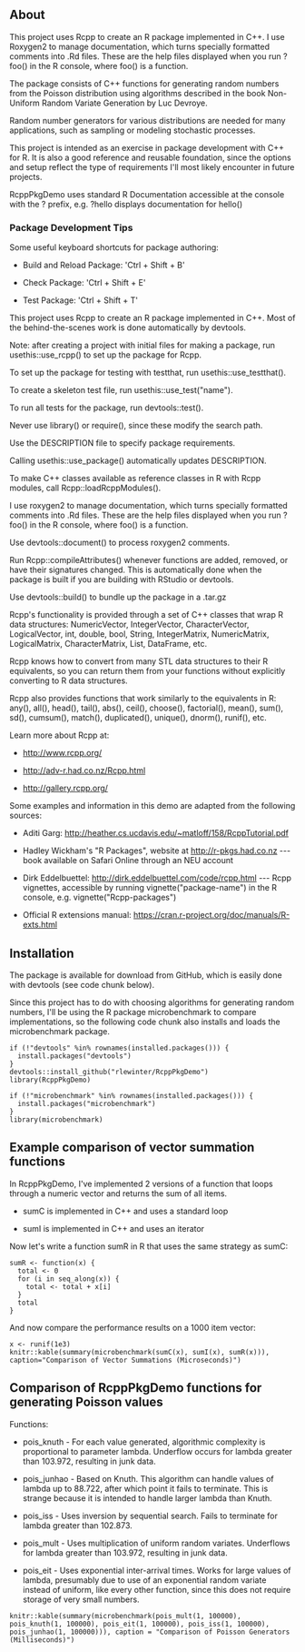 
## About

This project uses Rcpp to create an R package implemented in C++.
I use Roxygen2 to manage documentation, which turns specially formatted
comments into .Rd files. These are the help files displayed when you
run ?foo() in the R console, where foo() is a function. 

The package consists of C++ functions for generating random numbers from the Poisson
distribution using algorithms described in the book Non-Uniform Random Variate Generation 
by Luc Devroye.

Random number generators for various distributions are needed for many 
applications, such as sampling or modeling stochastic processes. 

This project is intended as an exercise in package development with C++ for R.
It is also a good reference and reusable foundation, since the options and setup
reflect the type of requirements I'll most likely encounter in future projects.

RcppPkgDemo uses standard R Documentation accessible at the console with the
? prefix, e.g. ?hello displays documentation for hello()

### Package Development Tips

Some useful keyboard shortcuts for package authoring:

* Build and Reload Package:  'Ctrl + Shift + B'

* Check Package:             'Ctrl + Shift + E'

* Test Package:              'Ctrl + Shift + T'

This project uses Rcpp to create an R package implemented in C++.
Most of the behind-the-scenes work is done automatically by devtools.

Note: after creating a project with initial files for making a package,
run usethis::use_rcpp() to set up the package for Rcpp.

To set up the package for testing with testthat, run usethis::use_testthat().

To create a skeleton test file, run usethis::use_test("name").

To run all tests for the package, run devtools::test().

Never use library() or require(), since these modify the search path.

Use the DESCRIPTION file to specify package requirements.

Calling usethis::use_package() automatically updates DESCRIPTION.

To make C++ classes available as reference classes in R with Rcpp modules,
call Rcpp::loadRcppModules().

I use roxygen2 to manage documentation, which turns specially formatted
comments into .Rd files. These are the help files displayed when you
run ?foo() in the R console, where foo() is a function.

Use devtools::document() to process roxygen2 comments.

Run Rcpp::compileAttributes() whenever functions are added, removed, or
have their signatures changed. This is automatically done when the package
is built if you are building with RStudio or devtools.

Use devtools::build() to bundle up the package in a .tar.gz

Rcpp's functionality is provided through a set of C++ classes that wrap
R data structures:
  NumericVector, IntegerVector, CharacterVector, LogicalVector, int,
  double, bool, String, IntegerMatrix, NumericMatrix, LogicalMatrix,
  CharacterMatrix, List, DataFrame, etc.

Rcpp knows how to convert from many STL data structures to their R
equivalents, so you can return them from your functions without
explicitly converting to R data structures.

Rcpp also provides functions that work similarly to the equivalents in R:
  any(), all(), head(), tail(), abs(), ceil(), choose(), factorial(),
  mean(), sum(), sd(), cumsum(), match(), duplicated(), unique(), dnorm(),
  runif(), etc.

Learn more about Rcpp at:

* http://www.rcpp.org/

* http://adv-r.had.co.nz/Rcpp.html

* http://gallery.rcpp.org/

Some examples and information in this demo are adapted from the following sources:

* Aditi Garg: http://heather.cs.ucdavis.edu/~matloff/158/RcppTutorial.pdf

* Hadley Wickham's "R Packages", website at http://r-pkgs.had.co.nz --- book available on Safari Online through an NEU account

* Dirk Eddelbuettel: http://dirk.eddelbuettel.com/code/rcpp.html --- Rcpp vignettes, accessible by running vignette("package-name") in the R console, e.g. vignette("Rcpp-packages")

* Official R extensions manual:
  https://cran.r-project.org/doc/manuals/R-exts.html

## Installation

The package is available for download from GitHub, which is easily done with
devtools (see code chunk below).

Since this project has to do with choosing algorithms for generating random
numbers, I'll be using the R package microbenchmark to compare implementations,
so the following code chunk also installs and loads the microbenchmark package.

```{r install, results='hide', message=FALSE, warning=FALSE}
if (!"devtools" %in% rownames(installed.packages())) {
  install.packages("devtools")
}
devtools::install_github("rlewinter/RcppPkgDemo")
library(RcppPkgDemo)

if (!"microbenchmark" %in% rownames(installed.packages())) {
  install.packages("microbenchmark")
}
library(microbenchmark)
```

## Example comparison of vector summation functions

In RcppPkgDemo, I've implemented 2 versions of a function that loops through
a numeric vector and returns the sum of all items.

- sumC is implemented in C++ and uses a standard loop 

- sumI is implemented in C++ and uses an iterator

Now let's write a function sumR in R that uses the same strategy as sumC:

```{r sumR}
sumR <- function(x) {
  total <- 0
  for (i in seq_along(x)) {
    total <- total + x[i]
  }
  total
}
```

And now compare the performance results on a 1000 item vector:

```{r sum_comparisons}
x <- runif(1e3)
knitr::kable(summary(microbenchmark(sumC(x), sumI(x), sumR(x))), caption="Comparison of Vector Summations (Microseconds)")
```

## Comparison of RcppPkgDemo functions for generating Poisson values

Functions:

* pois_knuth - For each value generated, algorithmic complexity is proportional to parameter lambda. Underflow occurs for lambda greater than 103.972, resulting in junk data.

* pois_junhao - Based on Knuth. This algorithm can handle values of lambda up to 88.722,
after which point it fails to terminate. This is strange because it is intended to handle larger
lambda than Knuth.

* pois_iss - Uses inversion by sequential search. Fails to terminate for lambda greater than 102.873.

* pois_mult - Uses multiplication of uniform random variates.
Underflows for lambda greater than 103.972, resulting in junk data.

* pois_eit - Uses exponential inter-arrival times. Works for large values of lambda,
presumably due to use of an exponential random variate instead of uniform, like every
other function, since this does not require storage of very small numbers.

```{r poisson_comparisons}
knitr::kable(summary(microbenchmark(pois_mult(1, 100000), pois_knuth(1, 100000), pois_eit(1, 100000), pois_iss(1, 100000), pois_junhao(1, 100000))), caption = "Comparison of Poisson Generators (Milliseconds)")
```




